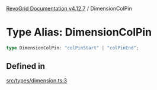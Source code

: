 [RevoGrid Documentation v4.12.7](README.md) / DimensionColPin

# Type Alias: DimensionColPin

```ts
type DimensionColPin: "colPinStart" | "colPinEnd";
```

## Defined in

[src/types/dimension.ts:3](https://github.com/revolist/revogrid/blob/435ff99a088c5c293d22eb08cc3e448f60f4eb56/src/types/dimension.ts#L3)
